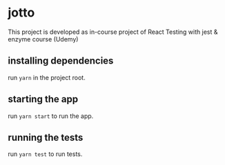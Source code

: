 # jotto

This project is developed as in-course project of React Testing with jest & enzyme course (Udemy)

## installing dependencies

run `yarn` in the project root.

## starting the app

run `yarn start` to run the app.

## running the tests

run `yarn test` to run tests.
